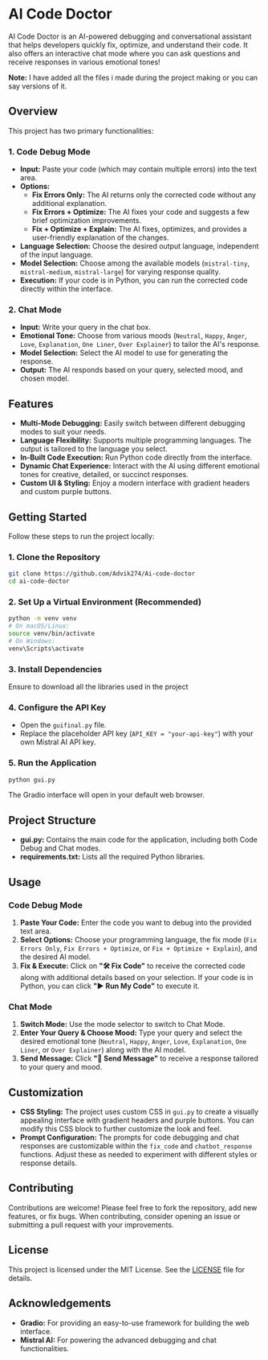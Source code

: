 # AI Code Doctor

AI Code Doctor is an AI-powered debugging and conversational assistant that helps developers quickly fix, optimize, and understand their code. It also offers an interactive chat mode where you can ask questions and receive responses in various emotional tones!

**Note:** I have added all the files i made during the project making or you can say versions of it.

## Overview

This project has two primary functionalities:

### 1. Code Debug Mode
- **Input:** Paste your code (which may contain multiple errors) into the text area.
- **Options:**
  - **Fix Errors Only:** The AI returns only the corrected code without any additional explanation.
  - **Fix Errors + Optimize:** The AI fixes your code and suggests a few brief optimization improvements.
  - **Fix + Optimize + Explain:** The AI fixes, optimizes, and provides a user-friendly explanation of the changes.
- **Language Selection:** Choose the desired output language, independent of the input language.
- **Model Selection:** Choose among the available models (`mistral-tiny`, `mistral-medium`, `mistral-large`) for varying response quality.
- **Execution:** If your code is in Python, you can run the corrected code directly within the interface.

### 2. Chat Mode
- **Input:** Write your query in the chat box.
- **Emotional Tone:** Choose from various moods (`Neutral`, `Happy`, `Anger`, `Love`, `Explanation`, `One Liner`, `Over Explainer`) to tailor the AI's response.
- **Model Selection:** Select the AI model to use for generating the response.
- **Output:** The AI responds based on your query, selected mood, and chosen model.

## Features

- **Multi-Mode Debugging:** Easily switch between different debugging modes to suit your needs.
- **Language Flexibility:** Supports multiple programming languages. The output is tailored to the language you select.
- **In-Built Code Execution:** Run Python code directly from the interface.
- **Dynamic Chat Experience:** Interact with the AI using different emotional tones for creative, detailed, or succinct responses.
- **Custom UI & Styling:** Enjoy a modern interface with gradient headers and custom purple buttons.

## Getting Started

Follow these steps to run the project locally:

### 1. Clone the Repository

```bash
git clone https://github.com/Advik274/Ai-code-doctor
cd ai-code-doctor
```

### 2. Set Up a Virtual Environment (Recommended)

```bash
python -m venv venv
# On macOS/Linux:
source venv/bin/activate
# On Windows:
venv\Scripts\activate
```

### 3. Install Dependencies

Ensure to download all the libraries used in the project

### 4. Configure the API Key

- Open the `guifinal.py` file.
- Replace the placeholder API key (`API_KEY = "your-api-key"`) with your own Mistral AI API key.

### 5. Run the Application

```bash
python gui.py
```

The Gradio interface will open in your default web browser.

## Project Structure

- **gui.py:** Contains the main code for the application, including both Code Debug and Chat modes.
- **requirements.txt:** Lists all the required Python libraries.

## Usage

### Code Debug Mode

1. **Paste Your Code:** Enter the code you want to debug into the provided text area.
2. **Select Options:** Choose your programming language, the fix mode (`Fix Errors Only`, `Fix Errors + Optimize`, or `Fix + Optimize + Explain`), and the desired AI model.
3. **Fix & Execute:** Click on **"🛠 Fix Code"** to receive the corrected code along with additional details based on your selection. If your code is in Python, you can click **"▶ Run My Code"** to execute it.

### Chat Mode

1. **Switch Mode:** Use the mode selector to switch to Chat Mode.
2. **Enter Your Query & Choose Mood:** Type your query and select the desired emotional tone (`Neutral`, `Happy`, `Anger`, `Love`, `Explanation`, `One Liner`, or `Over Explainer`) along with the AI model.
3. **Send Message:** Click **"💬 Send Message"** to receive a response tailored to your query and mood.

## Customization

- **CSS Styling:** The project uses custom CSS in `gui.py` to create a visually appealing interface with gradient headers and purple buttons. You can modify this CSS block to further customize the look and feel.
- **Prompt Configuration:** The prompts for code debugging and chat responses are customizable within the `fix_code` and `chatbot_response` functions. Adjust these as needed to experiment with different styles or response details.

## Contributing

Contributions are welcome! Please feel free to fork the repository, add new features, or fix bugs. When contributing, consider opening an issue or submitting a pull request with your improvements.

## License

This project is licensed under the MIT License. See the [LICENSE](LICENSE) file for details.

## Acknowledgements

- **Gradio:** For providing an easy-to-use framework for building the web interface.
- **Mistral AI:** For powering the advanced debugging and chat functionalities.

